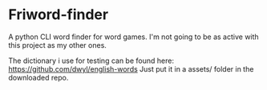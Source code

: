 # Friword-finder
A python CLI word finder for word games. I'm not going to be as active with this project as my other ones.

The dictionary i use for testing can be found here: https://github.com/dwyl/english-words Just put it in a assets/ folder in the downloaded repo.
